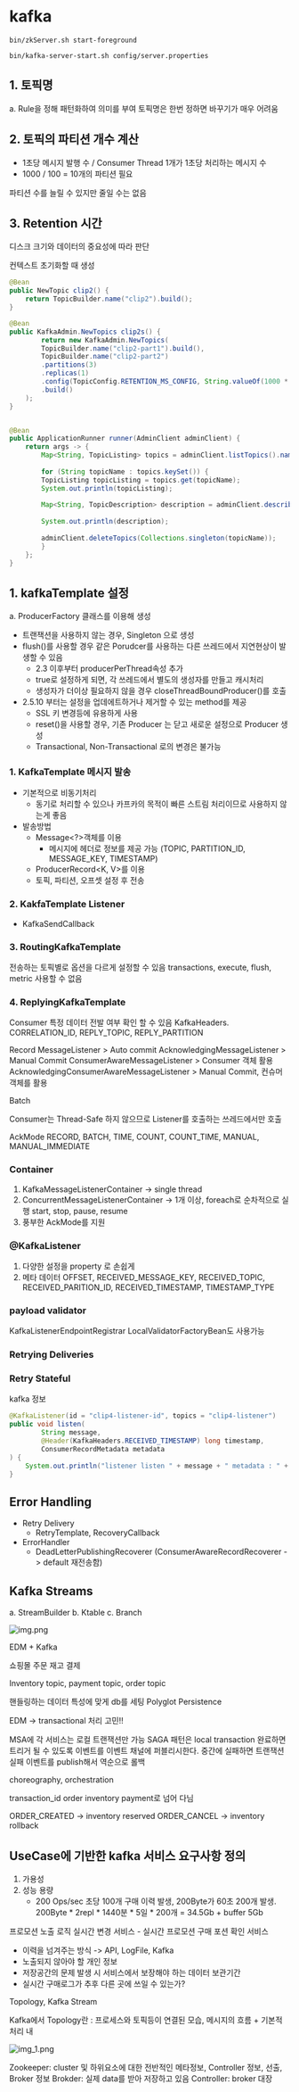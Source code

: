 # kafka

```
bin/zkServer.sh start-foreground

bin/kafka-server-start.sh config/server.properties
```


## 1. 토픽명
a. Rule을 정해 패턴화하여 의미를 부여
토픽명은 한번 정하면 바꾸기가 매우 어려움

## 2. 토픽의 파티션 개수 계산
- 1초당 메시지 발행 수 / Consumer Thread 1개가 1초당 처리하는 메시지 수
- 1000 / 100 = 10개의 파티션 필요

파티션 수를 늘릴 수 있지만 줄일 수는 없음

## 3. Retention 시간
디스크 크기와 데이터의 중요성에 따라 판단



컨텍스트 초기화할 때 생성
```java
@Bean
public NewTopic clip2() {
    return TopicBuilder.name("clip2").build();
}

@Bean
public KafkaAdmin.NewTopics clip2s() {
        return new KafkaAdmin.NewTopics(
        TopicBuilder.name("clip2-part1").build(),
        TopicBuilder.name("clip2-part2")
        .partitions(3)
        .replicas(1)
        .config(TopicConfig.RETENTION_MS_CONFIG, String.valueOf(1000 * 60 * 60))
        .build()
    );
}


@Bean
public ApplicationRunner runner(AdminClient adminClient) {
    return args -> {
        Map<String, TopicListing> topics = adminClient.listTopics().namesToListings().get();
    
        for (String topicName : topics.keySet()) {
        TopicListing topicListing = topics.get(topicName);
        System.out.println(topicListing);
    
        Map<String, TopicDescription> description = adminClient.describeTopics(Collections.singleton(topicName)).allTopicNames().get();
    
        System.out.println(description);
    
        adminClient.deleteTopics(Collections.singleton(topicName));
        }
    };
}
```


## 1. kafkaTemplate 설정

a. ProducerFactory 클래스를 이용해 생성
- 트랜잭션을 사용하지 않는 경우, Singleton 으로 생성
- flush()를 사용할 경우 같은 Porudcer를 사용하는 다른 쓰레드에서 지연현상이 발생할 수 있음
    - 2.3 이후부터 producerPerThread속성 추가
    - true로 설정하게 되면, 각 쓰레드에서 별도의 생성자를 만들고 캐시처리
    - 생성자가 더이상 필요하지 않을 경우 closeThreadBoundProducer()를 호출
- 2.5.10 부터는 설정을 업데에트하거나 제거할 수 있는 method를 제공
    - SSL 키 변경등에 유용하게 사용
    - reset()을 사용할 경우, 기존 Producer 는 닫고 새로운 설정으로 Producer 생성
    - Transactional, Non-Transactional 로의 변경은 불가능


### 1. KafkaTemplate 메시지 발송
- 기본적으로 비동기처리
    - 동기로 처리할 수 있으나 카프카의 목적이 빠른 스트림 처리이므로 사용하지 않는게 좋음
- 발송방법
    - Message<?>객체를 이용
        - 메시지에 헤더로 정보를 제공 가능 (TOPIC, PARTITION_ID, MESSAGE_KEY, TIMESTAMP)
    - ProducerRecord<K, V>를 이용
    - 토픽, 파티션, 오프셋 설정 후 전송
### 2. KakfaTemplate Listener
- KafkaSendCallback

### 3. RoutingKafkaTemplate
   전송하는 토픽별로 옵션을 다르게 설정할 수 있음
   transactions, execute, flush, metric 사용할 수 없음

### 4. ReplyingKafkaTemplate
   Consumer 특정 데이터 전발 여부 확인 할 수 있음
   KafkaHeaders. CORRELATION_ID, REPLY_TOPIC, REPLY_PARTITION


Record
MessageListener > Auto commit
AcknowledgingMessageListener > Manual Commit
ConsumerAwareMessageListener > Consumer 객체 활용
AcknowledgingConsumerAwareMessageListener > Manual Commit, 컨슈머 객체를 활용

Batch

Consumer는 Thread-Safe 하지 않으므로 Listener를 호출하는 쓰레드에서만 호출

AckMode
RECORD, BATCH, TIME, COUNT, COUNT_TIME, MANUAL, MANUAL_IMMEDIATE


### Container

1. KafkaMessageListenerContainer -> single thread
2. ConcurrentMessageListenerContainer -> 1개 이상, foreach로 순차적으로 실행
start, stop, pause, resume
3. 풍부한 AckMode를 지원

### @KafkaListener
1. 다양한 설정을 property 로 손쉽게
2. 메타 데이터 
OFFSET, RECEIVED_MESSAGE_KEY, RECEIVED_TOPIC, RECEIVED_PARITION_ID, RECEIVED_TIMESTAMP, TIMESTAMP_TYPE

### payload validator

KafkaListenerEndpointRegistrar
LocalValidatorFactoryBean도 사용가능

### Retrying Deliveries

### Retry Stateful


kafka 정보

```java
@KafkaListener(id = "clip4-listener-id", topics = "clip4-listener")
public void listen(
        String message, 
        @Header(KafkaHeaders.RECEIVED_TIMESTAMP) long timestamp,
        ConsumerRecordMetadata metadata
) {
    System.out.println("listener listen " + message + " metadata : " + metadata.offset());
}
```
 


## Error Handling
- Retry Delivery
  - RetryTemplate, RecoveryCallback
- ErrorHandler
  - DeadLetterPublishingRecoverer (ConsumerAwareRecordRecoverer -> default 재전송함)


## Kafka Streams
a. StreamBuilder
b. Ktable
c. Branch

![img.png](img.png)


EDM + Kafka
 
 쇼핑몰
 주문 재고 결제
 
 Inventory topic, payment topic, order topic
 
 
 핸들링하는 데이터 특성에 맞게 db를 세팅
 Polyglot Persistence
 
 EDM -> transactional 처리 고민!!
 
 MSA에 각 서비스는 로컬 트랜잭션만 가능
 SAGA 패턴은 local transaction 완료하면 트리거 될 수 있도록 이벤트를
 이벤트 채널에 퍼블리시한다.
 중간에 실패하면 트랜잭션 실패 이벤트를 publish해서 역순으로 롤백
 
 choreography, orchestration
 
 
 transaction_id order inventory payment로 넘어 다님
 
 
 ORDER_CREATED -> inventory reserved
 ORDER_CANCEL -> inventory rollback


## UseCase에 기반한 kafka 서비스 요구사항 정의

1. 가용성
2. 성능 용량
   - 200 Ops/sec 초당 100개 구매 이력 발생, 200Byte가 60초 200개 발생. 200Byte * 2repl * 1440분 * 5일 * 200개 = 34.5Gb + buffer 5Gb

프로모션 노출 로직 실시간 변경 서비스 - 실시간 프로모션 구매 포션 확인 서비스

- 이력을 넘겨주는 방식 -> API, LogFile, Kafka
- 노출되지 않아야 할 개인 정보
- 저장공간의 문제 발생 시 서비스에서 보장해야 하는 데이터 보관기간
- 실시간 구매로그가 추후 다른 곳에 쓰일 수 있는가?

Topology, Kafka Stream

Kafka에서 Topology란 : 프로세스와 토픽등이 연결된 모습, 메시지의 흐름 + 기본적 처리 내

![img_1.png](img_1.png)


Zookeeper: cluster 및 하위요소에 대한 전반적인 메타정보, Controller 정보, 선출, Broker 정보
Brokder: 실제 data를 받아 저장하고 있음
Controller: broker 대장

